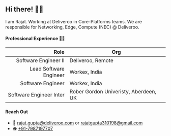 ## Hi there! 👋🏻

I am Rajat. Working at Deliveroo in Core-Platforms teams. We are responsible for Networking, Edge, Compute (NEC) @ Deliveroo.


#### Professional Experience 👨‍💻

| Role                      | Org                                    |
|--------------------------:|----------------------------------------|
| Software Engineer II      | Deliveroo, Remote                      |
| Lead Software Engineer    | Workex, India                          |
| Software Engineer         | Workex, India                          |
| Software Engineer Inter   | Rober Gordon Univeristy, Aberdeen, UK  |




#### Reach Out
- :postbox: rajat.gupta@deliveroo.com or rajatgupta310198@gmail.com
- :telephone: [+91-7987197707](tel:+91-7987197707)
